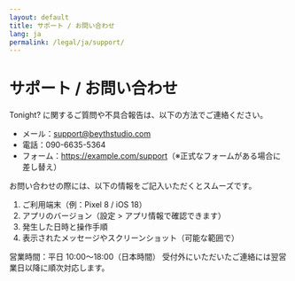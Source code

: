 ```yaml
---
layout: default
title: サポート / お問い合わせ
lang: ja
permalink: /legal/ja/support/
---
```

# サポート / お問い合わせ

Tonight? に関するご質問や不具合報告は、以下の方法でご連絡ください。

- メール：support@beythstudio.com
- 電話：090-6635-5364
- フォーム：<https://example.com/support>（※正式なフォームがある場合に差し替え）

お問い合わせの際には、以下の情報をご記入いただくとスムーズです。

1. ご利用端末（例：Pixel 8 / iOS 18）
2. アプリのバージョン（設定 > アプリ情報で確認できます）
3. 発生した日時と操作手順
4. 表示されたメッセージやスクリーンショット（可能な範囲で）

営業時間：平日 10:00〜18:00（日本時間）
受付外にいただいたご連絡には翌営業日以降に順次対応します。
